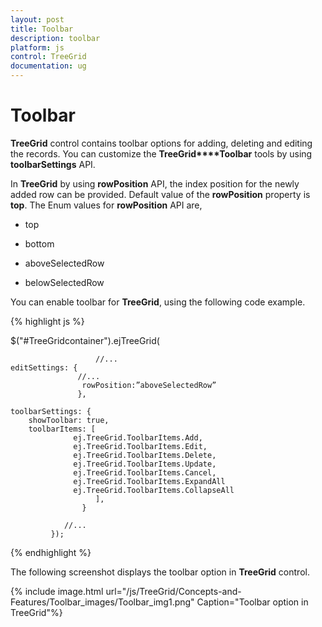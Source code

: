 ```yaml
---
layout: post
title: Toolbar
description: toolbar
platform: js
control: TreeGrid
documentation: ug
---
```


# Toolbar

**TreeGrid** control contains toolbar options for adding, deleting and editing the records. You can customize the **TreeGrid****Toolbar** tools by using **toolbarSettings** API. 

In **TreeGrid** by using **rowPosition** API, the index position for the newly added row can be provided. Default value of the **rowPosition** property is **top**. The Enum values for **rowPosition** API are,

* top

* bottom

* aboveSelectedRow

* belowSelectedRow

You can enable toolbar for **TreeGrid**, using the following code example.

{% highlight js %}

$("#TreeGridcontainer").ejTreeGrid(

                       //...
    editSettings: {
                   //...
                    rowPosition:”aboveSelectedRow”
                   },  

    toolbarSettings: {
        showToolbar: true,
        toolbarItems: [
                  ej.TreeGrid.ToolbarItems.Add,                                                      
                  ej.TreeGrid.ToolbarItems.Edit,
                  ej.TreeGrid.ToolbarItems.Delete, 
                  ej.TreeGrid.ToolbarItems.Update,             
                  ej.TreeGrid.ToolbarItems.Cancel,   
                  ej.TreeGrid.ToolbarItems.ExpandAll                               
                  ej.TreeGrid.ToolbarItems.CollapseAll
                       ],
                    }

                //...
             });


{% endhighlight %}



The following screenshot displays the toolbar option in **TreeGrid** control.

{% include image.html url="/js/TreeGrid/Concepts-and-Features/Toolbar_images/Toolbar_img1.png" Caption="Toolbar option in TreeGrid"%}

